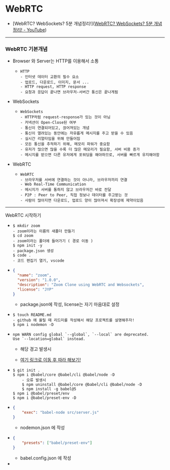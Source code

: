 # WebRTC

- [WebRTC? WebSockets? 5분 개념정리!]([WebRTC? WebSockets? 5분 개념정리! - YouTube](https://www.youtube.com/watch?v=5EhsjtBE7I4))

---

### WebRTC 기본개념

- Browser 와 Server는 HTTP를 이용해서 소통
  
  - ```
    HTTP
    - 인터넷 데이터 교환의 필수 요소
    - 업로드, 다운로드, 이미지, 문서 ...
    - HTTP request, HTTP response
    - 요청과 응답이 끝나면 브라우저-서버간 통신은 끝나게됨
    ```

- WebSockets
  
  - ```
    WebSockets
    - HTTP처럼 request-response가 있는 것이 아님
    - 커넥션이 Open-Close된 여부
    - 통신이 연결되어있고, 끊어져있는 개념
    - 통신이 열려있는 동안에는 자유롭게 메시지를 주고 받을 수 있음
    - 실시간 리얼타임을 위해 만들어짐
    - 모든 통신을 추적하기 위해, 메모리 파워가 중요함
    - 유저가 많으면 많을 수록 더 많은 메모리가 필요함, 서버 비용 증가
    - 메시지를 받으면 다른 유저에게 포워딩을 해야하므로, 서버를 빠르게 유지해야함
    ```

- WebRTC
  
  - ```
    WebRTC
    - 브라우저를 서버에 연결하는 것이 아니라, 브라우저끼리 연결
    - Web Real-Time Communication
    - 메시지가 서버를 통하지 않고 브라우저간 바로 전달
    - P2P : Peer to Peer, 직접 정보나 데이터를 주고받는 것
    - 사람이 많아지면 다운로드, 업로드 양이 많아져서 확장성에 제약이있음
    ```

---

WebRTC 시작하기

- ```
  $ mkdir zoom
  - zoom이라는 이름의 새폴더 만들기
  $ cd zoom
  - zoom이라는 폴더에 들어가기 ( 경로 이동 )
  $ npm init -y
  - package.json 생성
  $ code .
  - 코드 편집기 열기, vscode
  ```

- ```json
  {
    "name": "zoom",
    "version": "1.0.0",
    "description": "Zoom Clone using WebRTC and Websockets",
    "license": "JYP"
  }
  ```
  
  - package.json에 작성, license는 자기 마음대로 설정

- ```
  $ touch README.md
  - github 에 올릴 때 리드미를 작성해서 해당 프로젝트를 설명해주자!
  $ npm i nodemon -D
  ```

- ```
  npm WARN config global `--global`, `--local` are deprecated.
  Use `--location=global` instead.
  ```
  
  - 해당 경고 발생시
  
  - [여기 링크로 이동 후 따라 해보기!](https://yaongdaong.tistory.com/entry/Error-npm-WARN-config-global-global-local-are-deprecated-Use-locationglobal-instead)

- ```
  $ git init .
  $ npm i @babel/core @babel/cli @babel/node -D
      - 오류 발생시
      $ npm uninstall @babel/core @babel/cli @babel/node -D
      $ npm install -g babel@5
  $ npm i @babel/preset/env
  $ npm i @babel/preset-env -D
  ```

- ```json
  {
      "exec": "babel-node src/server.js"
  }
  ```
  
  - nodemon.json 에 작성

- ```json
  {
      "presets": ["babel/preset-env"]
  }
  ```
  
  - babel.config.json 에 작성

- 

